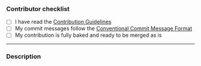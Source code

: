### Contributor checklist
<!-- mark with x between the brackets -->
- [ ] I have read the [Contribution Guidelines](https://github.com/passy/Android-DirectoryChooser/CONTRIBUTING.md)
- [ ] My commit messages follow the [Conventional Commit Message Format](https://gist.github.com/stephenparish/9941e89d80e2bc58a153#format-of-the-commit-message)
- [ ] My contribution is fully baked and ready to be merged as is

----------

### Description
